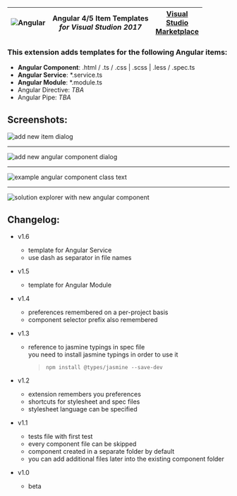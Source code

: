 ![Angular](https://xpasza.gallerycdn.vsassets.io/extensions/xpasza/angular4itemtemplates/1.5/1500990609347/Microsoft.VisualStudio.Services.Icons.Default) | Angular 4/5 Item Templates<br/>*for Visual Studion 2017* | [Visual<br/>Studio<br/>Marketplace](https://marketplace.visualstudio.com/items?itemName=xpasza.Angular4ItemTemplates)
---|---|---
### This extension adds templates for the following Angular items:
 - **Angular Component**: .html / .ts / .css | .scss | .less / .spec.ts
 - **Angular Service**: *.service.ts
 - **Angular Module**: *.module.ts
 - Angular Directive: *TBA*
 - Angular Pipe: *TBA*

## Screenshots:
![add new item dialog](https://xpasza.gallerycdn.vsassets.io/extensions/xpasza/angular4itemtemplates/1.5/1500990609347/272394/1/add-new-item-v1.2.png)

---

![add new angular component dialog](https://xpasza.gallerycdn.vsassets.io/extensions/xpasza/angular4itemtemplates/1.5/1500990609347/272393/1/angular-component-wizard-v1.2.png)

---

![example angular component class text](https://xpasza.gallerycdn.vsassets.io/extensions/xpasza/angular4itemtemplates/1.5/1500990609347/272320/1/angular-component-class.png)

---

![solution explorer with new angular component](https://xpasza.gallerycdn.vsassets.io/extensions/xpasza/angular4itemtemplates/1.5/1500990609347/272356/1/angular-component-files-v1.1.png)

## Changelog:
- v1.6
   - template for Angular Service
   - use dash as separator in file names

- v1.5
   - template for Angular Module

- v1.4
   - preferences remembered on a per-project basis
   - component selector prefix also remembered

- v1.3
   - reference to jasmine typings in spec file<br/>
     you need to install jasmine typings in order to use it
     > `npm install @types/jasmine --save-dev`

- v1.2
   - extension remembers you preferences
   - shortcuts for stylesheet and spec files
   - stylesheet language can be specified

- v1.1
   - tests file with first test
   - every component file can be skipped
   - component created in a separate folder by default
   - you can add additional files later into the existing component folder

- v1.0
   - beta